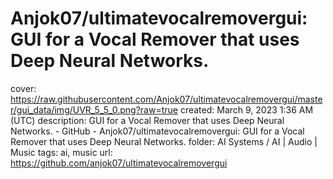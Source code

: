# Anjok07/ultimatevocalremovergui: GUI for a Vocal Remover that uses Deep Neural Networks.

cover: https://raw.githubusercontent.com/Anjok07/ultimatevocalremovergui/master/gui_data/img/UVR_5_5_0.png?raw=true
created: March 9, 2023 1:36 AM (UTC)
description: GUI for a Vocal Remover that uses Deep Neural Networks. - GitHub - Anjok07/ultimatevocalremovergui: GUI for a Vocal Remover that uses Deep Neural Networks.
folder: AI Systems / AI | Audio | Music
tags: ai, music
url: https://github.com/anjok07/ultimatevocalremovergui